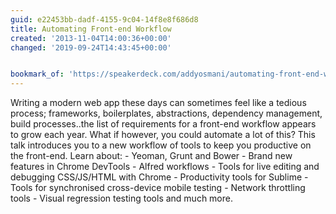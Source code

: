 ```yaml
---
guid: e22453bb-dadf-4155-9c04-14f8e8f686d8
title: Automating Front-end Workflow
created: '2013-11-04T14:00:36+00:00'
changed: '2019-09-24T14:43:45+00:00'


bookmark_of: 'https://speakerdeck.com/addyosmani/automating-front-end-workflow'
---
```



Writing a modern web app these days can sometimes feel like a tedious process; frameworks, boilerplates, abstractions, dependency management, build processes..the list of requirements for a front-end workflow appears to grow each year.  What if however, you could automate a lot of this? This talk introduces you to a new workflow of tools to keep you productive on the front-end.  Learn about:  - Yeoman, Grunt and Bower  - Brand new features in Chrome DevTools  - Alfred workflows  - Tools for live editing and debugging CSS/JS/HTML with Chrome  - Productivity tools for Sublime  - Tools for synchronised cross-device mobile testing  - Network throttling tools  - Visual regression testing tools  and much more.
